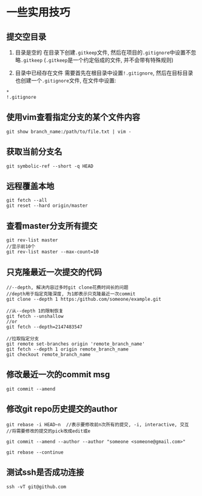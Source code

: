 # 一些实用技巧

## 提交空目录

1. 目录是空的
在目录下创建`.gitkeep`文件, 然后在项目的`.gitignore`中设置不忽略`.gitkeep`
(`.gitkeep`是一个约定俗成的文件, 并不会带有特殊规则)

2. 目录中已经存在文件
需要首先在根目录中设置`!.gitignore`, 然后在目标目录也创建一个`.gitignore`文件, 在文件中设置:
```
*
!.gitignore
```

## 使用vim查看指定分支的某个文件内容

```
git show branch_name:/path/to/file.txt | vim -
```

## 获取当前分支名

```
git symbolic-ref --short -q HEAD
```

## 远程覆盖本地

```
git fetch --all
git reset --hard origin/master
```

## 查看master分支所有提交

```
git rev-list master
//显示前10个
git rev-list master --max-count=10
```

## 只克隆最近一次提交的代码

```
//--depth, 解决内容过多时git clone花费时间长的问题
//depth用于指定克隆深度, 为1即表示只克隆最近一次commit
git clone --depth 1 https:/github.com/someone/example.git

//从--depth 1的限制恢复
git fetch --unshallow
//or
git fetch --depth=2147483547

//拉取指定分支
git remote set-branches origin 'remote_branch_name'
git fetch --depth 1 origin remote_branch_name
git checkout remote_branch_name
```

## 修改最近一次的commit msg

```
git commit --amend
```

## 修改git repo历史提交的author

```
git rebase -i HEAD~n  //表示要修改前n次所有的提交, -i, interactive, 交互
//将需要修改的提交的pick改成edit或e

git commit --amend --author --author "someone <someone@gmail.com>"

git rebase --continue
```

## 测试ssh是否成功连接

```
ssh -vT git@github.com
```
